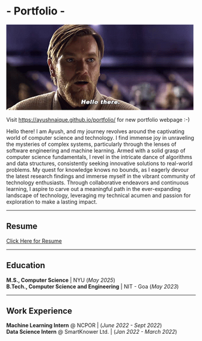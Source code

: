# - Portfolio -

![Hello-There](/assets/star-wars-obi-wan-kenobi.gif)

Visit https://ayushnaique.github.io/portfolio/  for new portfolio webpage :-)

Hello there! I am Ayush, and my journey revolves around the captivating world of computer science and technology. I find immense joy in unraveling the mysteries of complex systems, particularly through the lenses of software engineering and machine learning. Armed with a solid grasp of computer science fundamentals, I revel in the intricate dance of algorithms and data structures, consistently seeking innovative solutions to real-world problems. My quest for knowledge knows no bounds, as I eagerly devour the latest research findings and immerse myself in the vibrant community of technology enthusiasts. Through collaborative endeavors and continuous learning, I aspire to carve out a meaningful path in the ever-expanding landscape of technology, leveraging my technical acumen and passion for exploration to make a lasting impact.

------------------------------------------------------------------------------------------------

## Resume 
[Click Here for Resume](/assets/Resume_Ayush_Naique.pdf)

------------------------------------------------------------------------------------------------

## Education
**M.S., Computer Science** | NYU (_May 2025_)\
**B.Tech., Computer Science and Engineering** | NIT - Goa (_May 2023_)

------------------------------------------------------------------------------------------------

## Work Experience
**Machine Learning Intern** @ NCPOR | (_June 2022 - Sept 2022_)\
**Data Science Intern** @ SmartKnower Ltd. | (_Jan 2022 - March 2022_)
